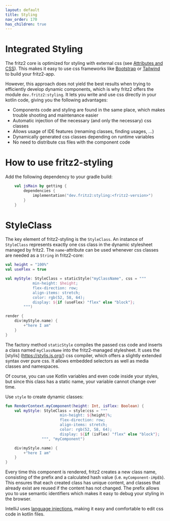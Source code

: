```yaml
---
layout: default
title: Styling
nav_order: 170
has_children: true
---
```

# Integrated Styling

The fritz2 core is optimized for styling with external css (see [Attributes and CSS](Attributes%20and%20CSS.html)). 
This makes it easy to use css frameworks like [Bootstrap](https://getbootstrap.com/) or [Tailwind](https://tailwindcss.com/) 
to build your fritz2-app.

However, this approach does not yield the best results when trying to efficiently develop dynamic components, 
which is why fritz2 offers the module `dev.fritz2:styling`. It lets you write and use css directly in your kotlin code, 
giving you the following advantages: 

* Components code and styling are found in the same place, which makes trouble shooting and maintenance easier
* Automatic injection of the necessary (and only the necessary) css classes
* Allows usage of IDE features (renaming classes, finding usages, ...)
* Dynamically generated css classes depending on runtime variables
* No need to distribute css files with the component code

# How to use fritz2-styling 

Add the following dependency to your gradle build:

```kotlin
    val jsMain by getting {
        dependencies {
            implementation("dev.fritz2:styling:<fritz2-version>")
        }
    }
```

# StyleClass

The key element of fritz2-styling is the `StyleClass`. An instance of `StyleClass` represents exactly one css class in the dynamic stylesheet managed by fritz2. The `name`-attribute can be used whenever css classes are needed as a `String` in fritz2-core:

```kotlin
val height = "100%"
val useFlex = true

val myStyle: StyleClass = staticStyle("myClassName", css = """
            min-height: $height;
            flex-direction: row;
            align-items: stretch;
            color: rgb(52, 58, 64);
            display: ${if (useFlex) "flex" else "block"};
        """)

render {
    div(myStyle.name) {
        +"here I am"
    }
}
````

The factory method `staticStyle` compiles the passed css code and inserts a class named `myClassName` into the fritz2-managed stylesheet. It uses the [stylis] (https://stylis.js.org/) css compiler, which offers a slightly extended syntax over pure css. It allows embedded selectors as well as media classes and namespaces. 

Of course, you can use Kotlin variables and even code inside your styles, but since this class has a static name, your variable cannot change over time. 

Use `style` to create dynamic classes:

```kotlin
fun RenderContext.myComponent(height: Int, isFlex: Boolean) {
    val myStyle: StyleClass = style(css = """
                        min-height: ${height}%;
                        flex-direction: row;
                        align-items: stretch;
                        color: rgb(52, 58, 64);
                        display: ${if (isFlex) "flex" else "block"};
                """, "myComponent")

    div(myStyle.name) {
        +"here I am"
    }
}
```
Every time this component is rendered, fritz2 creates a new class name, consisting of the prefix and a calculated hash value (i.e. `myComponent-iHpEb`). This ensures that each created class has unique content, and classes that already exist are reused if the content has not changed. The prefix allows you to use semantic identifiers which makes it easy to debug your styling in the browser. 

IntelliJ uses [language injections](https://www.jetbrains.com/help/idea/using-language-injections.html), making it easy and comfortable to edit css code in kotlin files.



